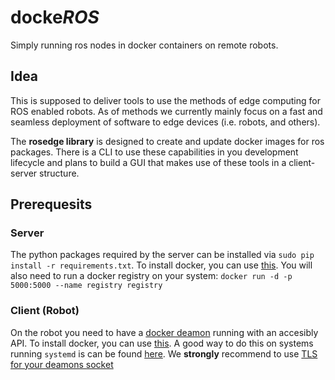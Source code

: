 # docke*ROS*
Simply running ros nodes in docker containers on remote robots.

## Idea
This is supposed to deliver tools to use the methods of edge computing for ROS enabled robots.
As of methods we currently mainly focus on a fast and seamless deployment of software to edge devices (i.e. robots, and others).

The **rosedge library** is designed to create and update docker images for ros packages.
There is a CLI to use these capabilities in you development lifecycle and plans to build a GUI that makes use of these tools in a client-server structure.

## Prerequesits
### Server
The python packages required by the server can be installed via `sudo pip install -r requirements.txt`. 
To install docker, you can use [this](https://docs.docker.com/engine/installation/linux/ubuntu/).
You will also need to run a docker registry on your system: `docker run -d -p 5000:5000 --name registry registry`

### Client (Robot)
On the robot you need to have a [docker deamon](https://docs.docker.com/edge/engine/reference/commandline/dockerd/) running with an accesibly API. 
To install docker, you can use [this](https://docs.docker.com/engine/installation/linux/ubuntu/).
A good way to do this on systems running `systemd` is can be found [here](https://www.campalus.com/enable-remote-tcp-connections-to-docker-host-running-ubuntu-15-04/).
We **strongly** recommend to use [TLS for your deamons socket](http://lnr.li/60LYw/)
